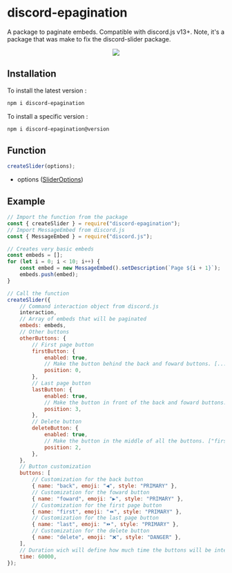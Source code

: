 # discord-epagination

A package to paginate embeds. Compatible with discord.js v13+. Note, it's a package that was make to fix the discord-slider package.

<p align="center">
  <a href="https://www.npmjs.com/package/discord-epagination"><img src="https://nodei.co/npm/discord-epagination.png?downloadRank=true&downloads=true&downloadRank=true&stars=true" /></a><br>
</p>

## Installation

To install the latest version :

```sh
npm i discord-epagination
```

To install a specific version :

```sh
npm i discord-epagination@version
```

## Function

```js
createSlider(options);
```

- options ([SliderOptions](https://discord-epagination.js.org/global.html#SliderOptions))

## Example

```js
// Import the function from the package
const { createSlider } = require("discord-epagination");
// Import MessageEmbed from discord.js
const { MessageEmbed } = require("discord.js");

// Creates very basic embeds
const embeds = [];
for (let i = 0; i < 10; i++) {
	const embed = new MessageEmbed().setDescription(`Page ${i + 1}`);
	embeds.push(embed);
}

// Call the function
createSlider({
	// Command interaction object from discord.js
	interaction,
	// Array of embeds that will be paginated
	embeds: embeds,
	// Other buttons
	otherButtons: {
		// First page button
		firstButton: {
			enabled: true,
			// Make the button behind the back and foward buttons. [..., "previous", "next"]
			position: 0,
		},
		// Last page button
		lastButton: {
			enabled: true,
			// Make the button in front of the back and foward buttons. ["first", "previous", "next", ...]
			position: 3,
		},
		// Delete button
		deleteButton: {
			enabled: true,
			// Make the button in the middle of all the buttons. ["first", "previous", ... , "next", "last"]
			position: 2,
		},
	},
	// Button customization
	buttons: [
		// Customization for the back button
		{ name: "back", emoji: "◀", style: "PRIMARY" },
		// Customization for the foward button
		{ name: "foward", emoji: "▶", style: "PRIMARY" },
		// Customization for the first page button
		{ name: "first", emoji: "⏪", style: "PRIMARY" },
		// Customization for the last page button
		{ name: "last", emoji: "⏩", style: "PRIMARY" },
		// Customization for the delete button
		{ name: "delete", emoji: "❌", style: "DANGER" },
	],
	// Duration wich will define how much time the buttons will be interactable.
	time: 60000,
});
```
